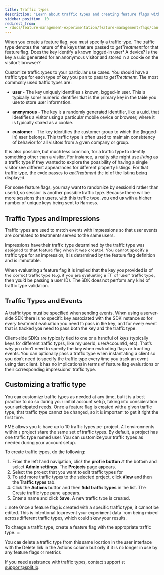```yaml
---
title: Traffic types
description: "Learn about traffic types and creating feature flags with traffic types in Harness FME."
sidebar_position: 10
redirect_from:
- /docs/feature-management-experimentation/feature-management/faqs/can-a-feature-flags-traffic-type-be-modified
---
```


When you create a feature flag, you must specify a traffic type. The traffic type denotes the nature of the keys that are passed to *getTreatment* for that feature flag. Does the key identify a known logged-in user? A device? Is the key a uuid generated for an anonymous visitor and stored in a cookie on the visitor’s browser?

Customize traffic types to your particular use cases. You should have a traffic type for each type of key you plan to pass to *getTreatment*. The most commonly used traffic types are:

* **user** - The key uniquely identifies a known, logged-in user. This is typically some numeric identifier that is the primary key in the table you use to store user information.

* **anonymous** - The key is a randomly generated identifier, like a uuid, that identifies a visitor using a particular mobile device or browser, where it is typically stored as a cookie.

* **customer** - The key identifies the customer group to which the (logged-in) user belongs. This traffic type is often used to maintain consistency of behavior for all visitors from a given company or group.

It is also possible, but much less common, for a traffic type to identify something other than a visitor. For instance, a realty site might use *listing* as a traffic type if they wanted to explore the possibility of having a single visitor see different appearances for different property listings. For that traffic type, the code passes to *getTreatment* the id of the listing being displayed.

For some feature flags, you may want to randomize by sessionId rather than userId, so session is another possible traffic type. Because there will be more sessions than users, with this traffic type, you end up with a higher number of unique keys being sent to Harness.

## Traffic Types and Impressions

Traffic types are used to match events with impressions so that user events are correlated to treatments served to the same users.

Impressions have their traffic type determined by the traffic type was assigned to that feature flag when it was created. You cannot specify a traffic type for an impression, it is determined by the feature flag definition and is immutable. 

When evaluating a feature flag it is implied that the key you provided is of the correct traffic type (e.g. if you are evaluating a FF of ‘user’ traffic type, then you’d be passing a user ID). The SDK does not perform any kind of traffic type validation.

## Traffic Types and Events

A traffic type must be specified when sending events. When using a server-side SDK there is no specific key associated with the SDK instance so for every treatment evaluation you need to pass in the key, and for every event that is tracked you need to pass both the key and the traffic type. 

Client-side SDKs are typically tied to one or a handful of keys (typically keys for different traffic types, like my userId, userAccountId, etc). That’s why you don’t need to specify the key when evaluating flags or tracking events. You can optionally pass a traffic type when instantiating a client so you don’t need to specify the traffic type every time you track an event using that client. It has no implications in terms of feature flag evaluations or their corresponding impressions’ traffic type.

## Customizing a traffic type

You can customize traffic types as needed at any time, but it is a best practice to do so during your initial account setup, taking into consideration your anticipated needs. Once a feature flag is created with a given traffic type, that traffic type cannot be changed, so it is important to get it right the first time.

FME allows you to have up to 10 traffic types per project. All environments within a project share the same set of traffic types. By default, a project has one traffic type named user. You can customize your traffic types as needed during your account setup.

To create traffic types, do the following:

1. From the left hand navigation, click the **profile button** at the bottom and select **Admin settings**. The **Projects** page appears.
2. Select the project that you want to edit traffic types for. 
3. To add more traffic types to the selected project, click **View** and then the **Traffic types** tab. 
4. Click the **Actions** button and then **Add traffic types** in the list. The Create traffic type panel appears.
5. Enter a name and click **Save**. A new traffic type is created.

:::note
Once a feature flag is created with a specific traffic type, it cannot be edited. This is intentional to prevent your experiment data from being mixed across different traffic types, which could skew your results.

To change a traffic type, create a feature flag with the appropriate traffic type.
:::

You can delete a traffic type from this same location in the user interface with the Delete link in the Actions column but only if it is no longer in use by any feature flags or metrics.

If you need assistance with traffic types, contact support at [support@split.io](mailto:support@split.io).
